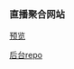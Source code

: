 ### 直播聚合网站

[预览](http://106.14.120.30/#/live)

[后台repo](https://github.com/IvanZoeng/integrated-live-server)